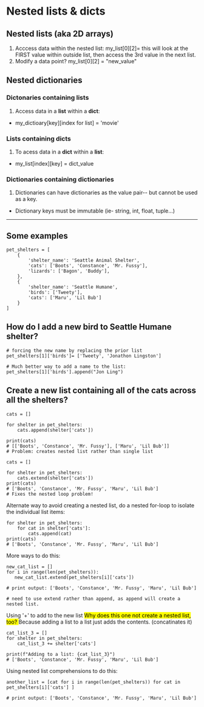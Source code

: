 # Nested lists & dicts

## Nested lists (aka 2D arrays)
1. Acccess data within the nested list: my_list[0][2]= this will look at the FIRST value within outside list, then access the 3rd value in the next list.
2. Modify a data point?  my_list[0][2] = "new_value"


## Nested dictionaries
### Dictonaries containing lists
1. Access data in a **list** within a **dict**: 
- my_dictioary[key][index for list] = 'movie'

### Lists containing dicts
1. To acess data in a **dict** within a **list**:
- my_list[index][key] = dict_value

### Dictionaries containing dictionaries
1. Dictionaries can have dictionaries as the value pair-- but cannot be used as a key. 
- Dictionary keys must be immutable (ie- string, int, float, tuple...)
---
## Some examples
```
pet_shelters = [
    {
        'shelter_name': 'Seattle Animal Shelter', 
        'cats': ['Boots', 'Constance', 'Mr. Fussy'],
        'lizards': ['Bagon', 'Buddy'],
    },
    {
        'shelter_name': 'Seattle Humane',
        'birds': ['Tweety'],
        'cats': ['Maru', 'Lil Bub']
    }
]
```
## How do I add a new bird to Seattle Humane shelter?
```
# forcing the new name by replacing the prior list
pet_shelters[1]['birds']= ['Tweety', 'Jonathon Lingston']

# Much better way to add a name to the list:
pet_shelters[1]['birds'].append("Jon Ling")
```
## Create a new list containing all of the cats across all the shelters?
```
cats = []

for shelter in pet_shelters:
    cats.append(shelter['cats'])

print(cats) 
# [['Boots', 'Constance', 'Mr. Fussy'], ['Maru', 'Lil Bub']]
# Problem: creates nested list rather than single list
```
```
cats = []

for shelter in pet_shelters:
    cats.extend(shelter['cats'])
print(cats) 
# ['Boots', 'Constance', 'Mr. Fussy', 'Maru', 'Lil Bub']
# Fixes the nested loop problem!
```
Alternate way to avoid creating a nested list, do a nested for-loop to isolate the individual list items:
```
for shelter in pet_shelters:
    for cat in shelter['cats']:
        cats.append(cat)
print(cats)
# ['Boots', 'Constance', 'Mr. Fussy', 'Maru', 'Lil Bub']
```
More ways to do this:
```
new_cat_list = []
for i in range(len(pet_shelters)):
   new_cat_list.extend(pet_shelters[i]['cats']) 

# print output: ['Boots', 'Constance', 'Mr. Fussy', 'Maru', 'Lil Bub']

# need to use extend rather than append, as append will create a nested list.
```
Using '+' to add to the new list
<mark> Why does this one not create a nested list, too? </mark> Because adding a list to a list just adds the contents. (concatinates it)
```
cat_list_3 = []
for shelter in pet_shelters:
    cat_list_3 += shelter['cats']

print(f"Adding to a list: {cat_list_3}")
# ['Boots', 'Constance', 'Mr. Fussy', 'Maru', 'Lil Bub']
```

Using nested list comprehensions to do this:
```
another_list = [cat for i in range(len(pet_shelters)) for cat in pet_shelters[i]['cats'] ]

# print output: ['Boots', 'Constance', 'Mr. Fussy', 'Maru', 'Lil Bub']
```
